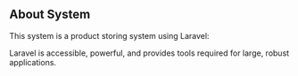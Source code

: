 ## About System

This system is a product storing system using Laravel:

Laravel is accessible, powerful, and provides tools required for large, robust applications.
